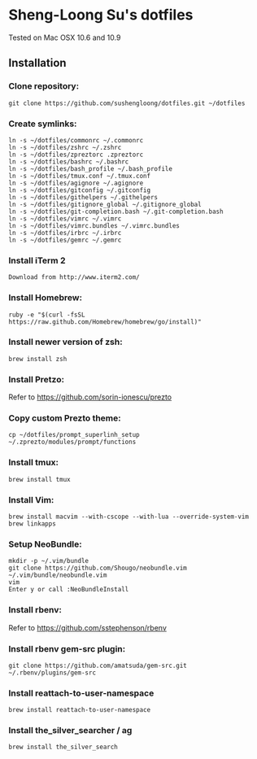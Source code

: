 Sheng-Loong Su's dotfiles
=========================

Tested on Mac OSX 10.6 and 10.9

## Installation

### Clone repository:
```
git clone https://github.com/sushengloong/dotfiles.git ~/dotfiles
```

### Create symlinks:
```
ln -s ~/dotfiles/commonrc ~/.commonrc
ln -s ~/dotfiles/zshrc ~/.zshrc
ln -s ~/dotfiles/zpreztorc .zpreztorc
ln -s ~/dotfiles/bashrc ~/.bashrc
ln -s ~/dotfiles/bash_profile ~/.bash_profile
ln -s ~/dotfiles/tmux.conf ~/.tmux.conf
ln -s ~/dotfiles/agignore ~/.agignore
ln -s ~/dotfiles/gitconfig ~/.gitconfig
ln -s ~/dotfiles/githelpers ~/.githelpers
ln -s ~/dotfiles/gitignore_global ~/.gitignore_global
ln -s ~/dotfiles/git-completion.bash ~/.git-completion.bash
ln -s ~/dotfiles/vimrc ~/.vimrc
ln -s ~/dotfiles/vimrc.bundles ~/.vimrc.bundles
ln -s ~/dotfiles/irbrc ~/.irbrc
ln -s ~/dotfiles/gemrc ~/.gemrc
```

### Install iTerm 2
```
Download from http://www.iterm2.com/
```

### Install Homebrew:
```
ruby -e "$(curl -fsSL https://raw.github.com/Homebrew/homebrew/go/install)"
```

### Install newer version of zsh:
```
brew install zsh
```

### Install Pretzo:
Refer to https://github.com/sorin-ionescu/prezto

### Copy custom Prezto theme:
```
cp ~/dotfiles/prompt_superlinh_setup ~/.zprezto/modules/prompt/functions
```

### Install tmux:
```
brew install tmux
```

### Install Vim:
```
brew install macvim --with-cscope --with-lua --override-system-vim
brew linkapps
```

### Setup NeoBundle:
```
mkdir -p ~/.vim/bundle
git clone https://github.com/Shougo/neobundle.vim ~/.vim/bundle/neobundle.vim
vim
Enter y or call :NeoBundleInstall
```

### Install rbenv:
Refer to https://github.com/sstephenson/rbenv

### Install rbenv gem-src plugin:
```
git clone https://github.com/amatsuda/gem-src.git ~/.rbenv/plugins/gem-src
```

### Install reattach-to-user-namespace
```
brew install reattach-to-user-namespace
```

### Install the_silver_searcher / ag
```
brew install the_silver_search
```

